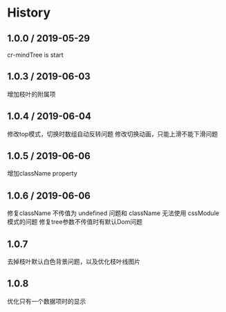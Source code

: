 # History

## 1.0.0 / 2019-05-29

cr-mindTree is start

## 1.0.3 / 2019-06-03
增加枝叶的附属项

## 1.0.4 / 2019-06-04
修改top模式，切换时数组自动反转问题
修改切换动画，只能上滑不能下滑问题

## 1.0.5 / 2019-06-06
增加className property

## 1.0.6 / 2019-06-06
修复className 不传值为 undefined 问题和 className 无法使用 cssModule 模式的问题
修复tree参数不传值时有默认Dom问题

## 1.0.7
去掉枝叶默认白色背景问题，以及优化枝叶线图片

## 1.0.8
优化只有一个数据项时的显示

